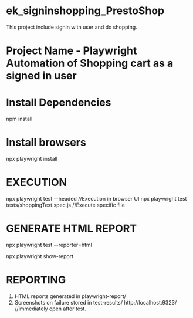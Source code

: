 # ek_signinshopping_PrestoShop
This project include signin with user and do shopping.
# Project Name - Playwright Automation of Shopping cart as a signed in user
# Install Dependencies
npm install
# Install browsers
npx playwright install
# EXECUTION
npx playwright test --headed //Execution in browser UI
npx playwright test tests/shoppingTest.spec.js //Execute specific file
# GENERATE HTML REPORT
npx playwright test --reporter=html

npx playwright show-report
# REPORTING
 1. HTML reports generated in playwright-report/
 2. Screenshots on failure stored in test-results/
http://localhost:9323/ //immediately open after test.

